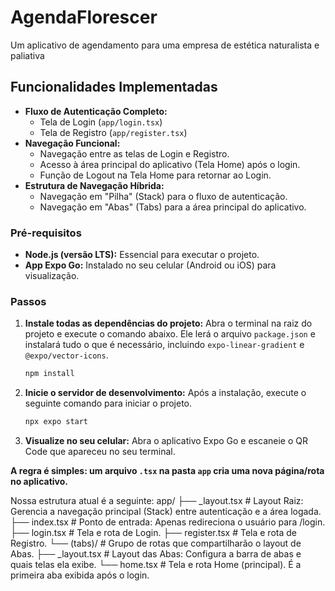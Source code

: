 # AgendaFlorescer
Um aplicativo de agendamento para uma empresa de estética naturalista e paliativa

## Funcionalidades Implementadas

- **Fluxo de Autenticação Completo:**
  - Tela de Login (`app/login.tsx`)
  - Tela de Registro (`app/register.tsx`)
- **Navegação Funcional:**
  - Navegação entre as telas de Login e Registro.
  - Acesso à área principal do aplicativo (Tela Home) após o login.
  - Função de Logout na Tela Home para retornar ao Login.
- **Estrutura de Navegação Híbrida:**
  - Navegação em "Pilha" (Stack) para o fluxo de autenticação.
  - Navegação em "Abas" (Tabs) para a área principal do aplicativo.

### Pré-requisitos

- **Node.js (versão LTS):** Essencial para executar o projeto.
- **App Expo Go:** Instalado no seu celular (Android ou iOS) para visualização.

### Passos

1.  **Instale todas as dependências do projeto:**
    Abra o terminal na raiz do projeto e execute o comando abaixo. Ele lerá o arquivo `package.json` e instalará tudo o que é necessário, incluindo `expo-linear-gradient` e `@expo/vector-icons`.

    ```bash
    npm install
    ```

2.  **Inicie o servidor de desenvolvimento:**
    Após a instalação, execute o seguinte comando para iniciar o projeto.

    ```bash
    npx expo start
    ```

3.  **Visualize no seu celular:**
    Abra o aplicativo Expo Go e escaneie o QR Code que apareceu no seu terminal.

**A regra é simples: um arquivo `.tsx` na pasta `app` cria uma nova página/rota no aplicativo.**

Nossa estrutura atual é a seguinte:
app/
├── _layout.tsx      # Layout Raiz: Gerencia a navegação principal (Stack) entre autenticação e a área logada.
├── index.tsx        # Ponto de entrada: Apenas redireciona o usuário para /login.
├── login.tsx        # Tela e rota de Login.
├── register.tsx     # Tela e rota de Registro.
└── (tabs)/          # Grupo de rotas que compartilharão o layout de Abas.
    ├── _layout.tsx  # Layout das Abas: Configura a barra de abas e quais telas ela exibe.
    └── home.tsx     # Tela e rota Home (principal). É a primeira aba exibida após o login.